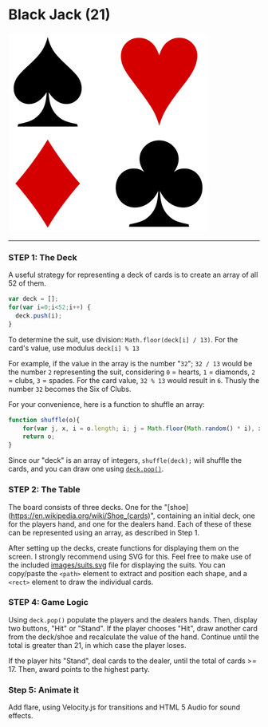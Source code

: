 # Black Jack (21)
![](images/suits.svg)

---

### STEP 1: The Deck

A useful strategy for representing a deck of cards is to create an array of all 52 of them.

```js
var deck = [];
for(var i=0;i<52;i++) {
  deck.push(i);
}
```

To determine the suit, use division: `Math.floor(deck[i] / 13)`. For the card's value, use modulus `deck[i] % 13`

For example, if the value in the array is the number "`32`";  `32 / 13` would be the number `2` representing the suit, considering `0` = hearts, `1` = diamonds, `2` = clubs, `3` = spades. For the card value, `32 % 13` would result in `6`. Thusly the number `32` becomes the Six of Clubs.

For your convenience, here is a function to shuffle an array:

```js
function shuffle(o){
    for(var j, x, i = o.length; i; j = Math.floor(Math.random() * i), x = o[--i], o[i] = o[j], o[j] = x);
    return o;
}
```

Since our "deck" is an array of integers, `shuffle(deck);` will shuffle the cards, and you can draw one using [`deck.pop()`](https://developer.mozilla.org/en-US/docs/Web/JavaScript/Reference/Global_Objects/Array/pop).

### STEP 2: The Table

The board consists of three decks. One for the "[shoe](https://en.wikipedia.org/wiki/Shoe_(cards)", containing an initial deck, one for the players hand, and one for the dealers hand.  Each of these of these can be represented using an array, as described in Step 1.

After setting up the decks, create functions for displaying them on the screen.  I strongly recommend using SVG for this.  Feel free to make use of the included [images/suits.svg](images/suits.svg) file for displaying the suits. You can copy/paste the `<path>` element to extract and position each shape, and a `<rect>` element to draw the individual cards.

### STEP 4: Game Logic

Using `deck.pop()` populate the players and the dealers hands. Then, display two buttons, "Hit" or "Stand". If the player chooses "Hit", draw another card from the deck/shoe and recalculate the value of the hand.  Continue until the total is greater than 21, in which case the player loses.

If the player hits "Stand", deal cards to the dealer, until the total of cards >= 17. Then, award points to the highest party.

### Step 5: Animate it

Add flare, using Velocity.js for transitions and HTML 5 Audio for sound effects.
